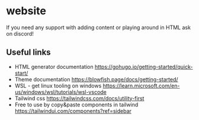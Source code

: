 # website

If you need any support with adding content or playing around in HTML ask on discord!

## Useful links

- HTML generator documentation https://gohugo.io/getting-started/quick-start/
- Theme documentation https://blowfish.page/docs/getting-started/
- WSL - get linux tooling on windows https://learn.microsoft.com/en-us/windows/wsl/tutorials/wsl-vscode
- Tailwind css https://tailwindcss.com/docs/utility-first
- Free to use by copy&paste components in tailwind https://tailwindui.com/components?ref=sidebar
